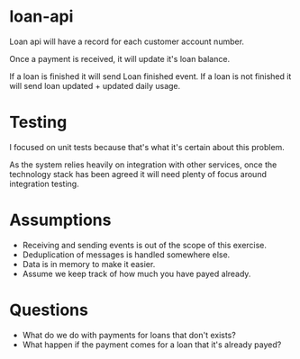 # loan-api

Loan api will have a record for each customer account number.

Once a payment is received, it will update it's loan balance.

If a loan is finished it will send Loan finished event.
If a loan is not finished it will send loan updated + updated daily usage.

# Testing

I focused on unit tests because that's what it's certain about this problem.

As the system relies heavily on integration with other services, once the technology stack has been agreed it will need plenty of focus around integration testing.

# Assumptions

- Receiving and sending events is out of the scope of this exercise.
- Deduplication of messages is handled somewhere else.
- Data is in memory to make it easier.
- Assume we keep track of how much you have payed already.

# Questions

- What do we do with payments for loans that don't exists?
- What happen if the payment comes for a loan that it's already payed?
